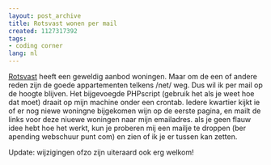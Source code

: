 ```yaml
---
layout: post_archive
title: Rotsvast wonen per mail
created: 1127317392
tags:
- coding corner
lang: nl
---
```

[Rotsvast](http://www.rotsvast.nl/) heeft een geweldig aanbod woningen. Maar om de een of andere reden zijn de goede appartementen telkens /net/ weg. Dus wil ik per mail op de hoogte blijven. Het bijgevoegde PHPscript (gebruik het als je weet hoe dat moet) draait op mijn machine onder een crontab. Iedere kwartier kijkt ie of er nog niewe woningne bijgekomen wijn op de eerste pagina, en mailt de links voor deze niuewe woningen naar mijn emailadres. als je geen flauw idee hebt hoe het werkt, kun je proberen mij een mailje te droppen (ber apending webschuur punt com) en zien of ik je er tussen kan zetten.

Update: wijzigingen ofzo zijn uiteraard ook erg welkom!

